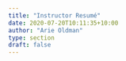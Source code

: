 ```yaml
---
title: "Instructor Resumé"
date: 2020-07-20T10:11:35+10:00
author: "Arie Oldman"
type: section
draft: false
---
```

